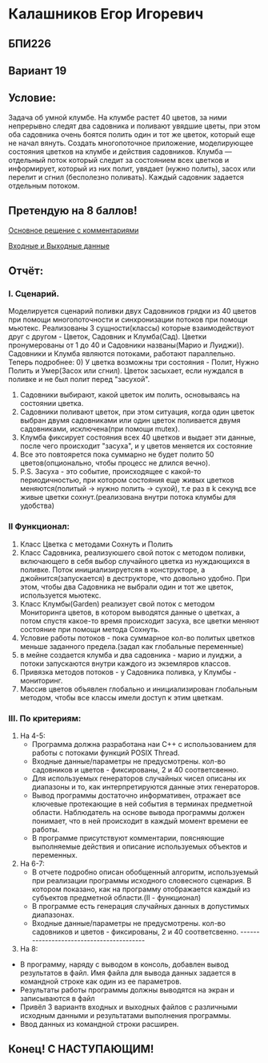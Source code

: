 # Калашников Егор Игоревич

## БПИ226

## Вариант 19

## Условие: 
Задача об умной клумбе. На клумбе растет 40 цветов, за ними
непрерывно следят два садовника и поливают увядшие цветы, при
этом оба садовника очень боятся полить один и тот же цветок, который еще не начал вянуть. Создать многопоточное приложение, моделирующее состояния цветков на клумбе и действия садовников.
Клумба — отдельный поток который следит за состоянием
всех цветков и информирует, который из них полит, увядает (нужно полить), засох или перелит и сгнил (бесполезно
поливать). Каждый садовник задается отдельным потоком.

## Претендую на 8 баллов!

[Основное рещение с комментариями](main.cpp)

[Входные и Выходные данные](data)

## Отчёт:
### I. Сценарий. 
  Моделируется сценарий поливки двух Садовников грядки из 40 цветов при помощи многопоточности и синхронизации потоков при помощи мьютекс. Реализованы 3 сущности(классы) которые взаимодействуют друг с другом - Цветок, Садовник и Клумба(Сад). Цветки пронумерованы от 1 до 40 и Садовники названы(Марио и Луиджи)). Садовники и Клумба являются потоками, работают параллельно. Теперь подробнее:
  0) У цветка возможны три состояния - Полит, Нужно Полить и Умер(Засох или сгнил). Цветок засыхает, если нуждался в поливке и не был полит перед "засухой". 
  1) Садовники выбирают, какой цветок им полить, основываясь  на состоянии цветка. 
  2) Садовники поливают цветок, при этом ситуация, когда один цветок выбран двумя садовниками или один цветок поливается двумя садовниками, исключена(при помощи mutex).
  3) Клумба фиксирует состояния всех 40 цветков и выдает эти данные, после чего происходит "засуха", и у цветов меняется их состояние
  4) Все это повтоярется пока суммарно не будет полито 50 цветов(опционально, чтобы процесс не длился вечно).
  5) P.S. Засуха - это событие, происходящее с какой-то периодичностью, при котором состояния еще живых цветков меняются(политый -> нужно полить -> сухой), т.е раз в k секунд все живые цветки сохнут.(реализована внутри потока клумбы для удобства)
### II Функционал:
  1) Класс Цветка с методами Сохнуть и Полить
  2) Класс Садовника, реализуюшего свой поток с методом поливки, включающего в себя выбор случайного цветка из нуждающихся в поливке. Поток инициализируетсяя в конструкторе, а джойнится(запускается) в деструкторе, что довольно удобно. При этом, чтобы два Садовника не выбрали один и тот же цветок, используется мьютекс.
  3) Класс Клумбы(Garden) реализует свой поток с методом Мониторинга цветов, в котором выводятся данные о цветках, а потом спустя какое-то время происходит засуха, все цветки меняют состояние при помощи метода Сохнуть.
  4) Условие работы потоков - пока суммарное кол-во политых цветков меньше заданного предела.(задал как глобальные переменные)
  5) в мейне создается клумба и два садовника - марио и луиджи, а потоки запускаются внутри каждого из экземляров классов.
  6) Привязка методов потоков - у Садовника поливка, у Клумбы - мониторинг.
  7) Массив цветов объявлен глобально и инициализирован глобальным методом, чтобы все классы имели доступ к этим цветкам.
### III. По критериям:
1) На 4-5:
   - Программа должна разработана наи C++ с использованием для работы с потоками функций POSIX Thread.
   - Входные данные/параметры не предусмотрены. кол-во садовников и цветов - фиксированы, 2 и 40 соответсвенно.
   - Для используемых генераторов случайных чисел описаны их диапазоны и то, как интерпретируются данные этих генераторов.
   - Вывод программы достаточно информативен, отражает все ключевые протекающие в ней события в терминах предметной области. Наблюдатель на основе вывода программы должен понимает, что в ней происходит в каждый момент времени ее работы.
   - В программе присутствуют комментарии, поясняющие выполняемые действия и описание используемых объектов и переменных.
2) На 6-7:
   - В отчете подробно описан обобщенный алгоритм, используемый при реализации программы исходного словесного сценария. В котором показано, как на программу отображается каждый из субъектов предметной области.(II - функционал)
   - В программе есть генерация случайных данных в допустимых диапазонах.
   - Входные данные/параметры не предусмотрены. кол-во садовников и цветов - фиксированы, 2 и 40 соответсвенно. -----------------------------------------
3) На 8:
  - В программу, наряду с выводом в консоль, добавлен вывод результатов в файл. Имя файла для вывода данных задается в командной строке как один из ее параметров.
  - Результаты работы программы должны выводятся на экран и записываются в файл
  - Привёл 3 вариантв входных и выходных файлов с различными исходным данными и результатами выполнения программы.
  - Ввод данных из командной строки расширен.


## Конец! C НАСТУПАЮЩИМ!
